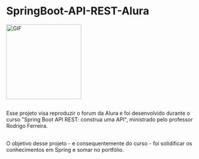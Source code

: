 # SpringBoot-API-REST-Alura

<img alt="GIF" src="https://media.giphy.com/media/1d7F9xyq6j7C1ojbC5/giphy.gif" width = 200/>

## 

 Esse projeto visa reproduzir o forum da Alura e foi desenvolvido durante o curso "Spring Boot API REST: construa uma API", ministrado pelo professor Rodrigo Ferreira. 
 
##

 O objetivo desse projeto - e consequentemente do curso - foi solidificar os conhecimentos em Spring e somar no portfólio.
